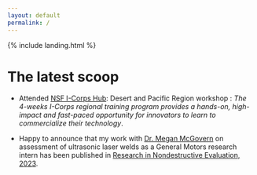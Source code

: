 ```yaml
---
layout: default
permalink: /
---
```


{% include landing.html %}

# The latest scoop

* Attended [NSF I-Corps Hub](https://desertpacificicorps.org): Desert and Pacific Region workshop : *The 4-weeks I-Corps regional training program provides a hands-on, high-impact and fast-paced opportunity for innovators to learn to commercialize their technology*. 

* Happy to announce that my work with [Dr. Megan McGovern](https://scholar.google.com/citations?user=nat2K_kAAAAJ&hl=en) on assessment of ultrasonic laser welds as a General Motors research intern has been published in [Research in Nondestructive Evaluation, 2023](https://doi.org/10.1080/09349847.2023.2195369).  

